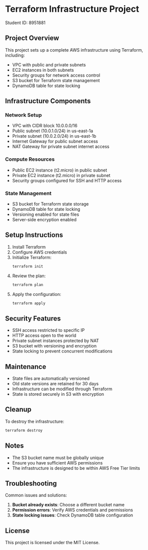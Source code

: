 # Terraform Infrastructure Project
Student ID: 8951881

## Project Overview
This project sets up a complete AWS infrastructure using Terraform, including:
- VPC with public and private subnets
- EC2 instances in both subnets
- Security groups for network access control
- S3 bucket for Terraform state management
- DynamoDB table for state locking

## Infrastructure Components

### Network Setup
- VPC with CIDR block 10.0.0.0/16
- Public subnet (10.0.1.0/24) in us-east-1a
- Private subnet (10.0.2.0/24) in us-east-1b
- Internet Gateway for public subnet access
- NAT Gateway for private subnet internet access

### Compute Resources
- Public EC2 instance (t2.micro) in public subnet
- Private EC2 instance (t2.micro) in private subnet
- Security groups configured for SSH and HTTP access

### State Management
- S3 bucket for Terraform state storage
- DynamoDB table for state locking
- Versioning enabled for state files
- Server-side encryption enabled

## Setup Instructions

1. Install Terraform
2. Configure AWS credentials
3. Initialize Terraform:
   ```bash
   terraform init
   ```
4. Review the plan:
   ```bash
   terraform plan
   ```
5. Apply the configuration:
   ```bash
   terraform apply
   ```

## Security Features
- SSH access restricted to specific IP
- HTTP access open to the world
- Private subnet instances protected by NAT
- S3 bucket with versioning and encryption
- State locking to prevent concurrent modifications

## Maintenance
- State files are automatically versioned
- Old state versions are retained for 30 days
- Infrastructure can be modified through Terraform
- State is stored securely in S3 with encryption

## Cleanup
To destroy the infrastructure:
```bash
terraform destroy
```

## Notes

- The S3 bucket name must be globally unique
- Ensure you have sufficient AWS permissions
- The infrastructure is designed to be within AWS Free Tier limits

## Troubleshooting

Common issues and solutions:
1. **Bucket already exists**: Choose a different bucket name
2. **Permission errors**: Verify AWS credentials and permissions
3. **State locking issues**: Check DynamoDB table configuration

## License

This project is licensed under the MIT License. 